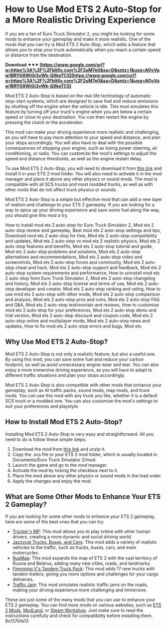 
 
# How to Use Mod ETS 2 Auto-Stop for a More Realistic Driving Experience
 
If you are a fan of Euro Truck Simulator 2, you might be looking for some mods to enhance your gameplay and make it more realistic. One of the mods that you can try is Mod ETS 2 Auto-Stop, which adds a feature that allows you to stop your truck automatically when you reach a certain speed or distance from the destination.
 
**Download ✦✦✦ [https://www.google.com/url?q=https%3A%2F%2Fbltlly.com%2F2uM7e0&sa=D&sntz=1&usg=AOvVaw1BRYG8WiGi3vWk-Q9keTCS](https://www.google.com/url?q=https%3A%2F%2Fbltlly.com%2F2uM7e0&sa=D&sntz=1&usg=AOvVaw1BRYG8WiGi3vWk-Q9keTCS)**


 
Mod ETS 2 Auto-Stop is based on the real-life technology of automatic stop-start systems, which are designed to save fuel and reduce emissions by shutting off the engine when the vehicle is idle. This mod simulates this feature by turning off your truck's engine when you are below a certain speed or close to your destination. You can then restart the engine by pressing the clutch or the accelerator.
 
This mod can make your driving experience more realistic and challenging, as you will have to pay more attention to your speed and distance, and plan your stops accordingly. You will also have to deal with the possible consequences of stopping your engine, such as losing power steering, air conditioning, or radio. You can customize the mod's settings to adjust the speed and distance thresholds, as well as the engine restart delay.
 
To use Mod ETS 2 Auto-Stop, you will need to download it from [this link](https://ets2.lt/en/search/auto+stop/?s=auto%20stop) and install it in your ETS 2 mod folder. You will also need to activate it in the mod manager and place it above any other physics or sound mods. The mod is compatible with all SCS trucks and most modded trucks, as well as with other mods that do not affect truck physics or sounds.
 
Mod ETS 2 Auto-Stop is a simple but effective mod that can add a new layer of realism and challenge to your ETS 2 gameplay. If you are looking for a way to spice up your driving experience and save some fuel along the way, you should give this mod a try.
 
How to install mod ets 2 auto-stop for Euro Truck Simulator 2,  Mod ets 2 auto-stop review and gameplay,  Best mod ets 2 auto-stop settings and tips,  Download mod ets 2 auto-stop for free,  Mod ets 2 auto-stop compatibility and updates,  Mod ets 2 auto-stop vs mod ets 2 realistic physics,  Mod ets 2 auto-stop features and benefits,  Mod ets 2 auto-stop tutorial and guide,  Mod ets 2 auto-stop problems and solutions,  Mod ets 2 auto-stop alternatives and recommendations,  Mod ets 2 auto-stop video and screenshots,  Mod ets 2 auto-stop forum and community,  Mod ets 2 auto-stop cheat and hack,  Mod ets 2 auto-stop support and feedback,  Mod ets 2 auto-stop system requirements and performance,  How to uninstall mod ets 2 auto-stop from Euro Truck Simulator 2,  Mod ets 2 auto-stop changelog and history,  Mod ets 2 auto-stop license and terms of use,  Mod ets 2 auto-stop developer and creator,  Mod ets 2 auto-stop ranking and rating,  How to use mod ets 2 auto-stop with other mods,  Mod ets 2 auto-stop comparison and analysis,  Mod ets 2 auto-stop pros and cons,  Mod ets 2 auto-stop FAQ and Q&A,  Mod ets 2 auto-stop testimonials and reviews,  How to customize mod ets 2 auto-stop for your preferences,  Mod ets 2 auto-stop demo and trial version,  Mod ets 2 auto-stop discount and coupon code,  Mod ets 2 auto-stop online and multiplayer mode,  Mod ets 2 auto-stop news and updates,  How to fix mod ets 2 auto-stop errors and bugs,  Mod ets
  
## Why Use Mod ETS 2 Auto-Stop?
 
Mod ETS 2 Auto-Stop is not only a realistic feature, but also a useful one. By using this mod, you can save some fuel and reduce your carbon footprint, as well as avoid unnecessary engine wear and tear. You can also enjoy a more immersive driving experience, as you will have to adapt to different traffic situations and plan your stops accordingly.
 
Mod ETS 2 Auto-Stop is also compatible with other mods that enhance your gameplay, such as AI traffic packs, sound mods, map mods, and truck mods. You can use this mod with any truck you like, whether it is a default SCS truck or a modded one. You can also customize the mod's settings to suit your preferences and playstyle.
 
## How to Install Mod ETS 2 Auto-Stop?
 
Installing Mod ETS 2 Auto-Stop is very easy and straightforward. All you need to do is follow these simple steps:
 
1. Download the mod from [this link](https://ets2.lt/en/search/auto+stop/?s=auto%20stop) and unzip it.
2. Copy the .scs file to your ETS 2 mod folder, which is usually located in Documents/Euro Truck Simulator 2/mod.
3. Launch the game and go to the mod manager.
4. Activate the mod by ticking the checkbox next to it.
5. Place the mod above any other physics or sound mods in the load order.
6. Apply the changes and enjoy the mod.

## What are Some Other Mods to Enhance Your ETS 2 Gameplay?
 
If you are looking for some other mods to enhance your ETS 2 gameplay, here are some of the best ones that you can try:

- [Trucker's MP](https://www.nvidia.com/en-us/geforce/news/gfecnt/the-very-best-euro-truck-simulator-2-mods/): This mod allows you to play online with other human drivers, creating a more dynamic and social driving world.
- [Jazzycat Trucks, Buses, and Cars](https://ets2.lt/en/?s=auto+stop): This mod adds a variety of realistic vehicles to the traffic, such as trucks, buses, cars, and even motorcycles.
- [RusMap](https://steamcommunity.com/app/227300/discussions/3/1474221865200946542/): This mod expands the map of ETS 2 with the vast territory of Russia and Belarus, adding many new cities, roads, and landmarks.
- [Flemming V's Tandem Truck Pack](https://gamerant.com/euro-truck-simulator-2-mods-need-try/): This mod adds 17 new trucks with tandem trailers, giving you more options and challenges for your cargo deliveries.
- [Traffic Jam](https://ets2.lt/en/search/auto+stop/?s=auto%20stop): This mod simulates realistic traffic jams on the roads, making your driving experience more challenging and immersive.

These are just some of the many mods that you can use to enhance your ETS 2 gameplay. You can find more mods on various websites, such as [ETS 2 Mods](https://ets2.lt/en/), [ModLand](https://www.modland.net/euro-truck-simulator-2), or [Steam Workshop](https://steamcommunity.com/app/227300/workshop/). Just make sure to read the instructions carefully and check for compatibility before installing them.
 8cf37b1e13
 
